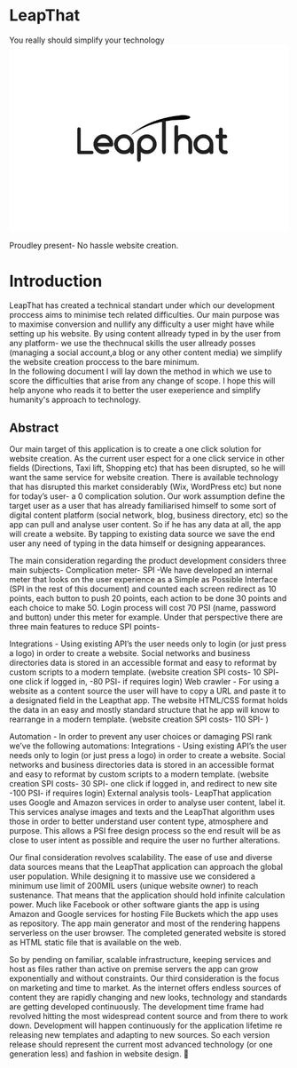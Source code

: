 # LeapThat
You really should simplify your technology
![Company Logo](https://github.com/GilPerel/LeapThat/blob/master/leapthatlogo.jpg)

Proudley present- No hassle website creation. 
# Introduction
LeapThat has created a technical standart under which our development proccess aims to minimise tech related difficulties. Our main purpose was to maximise conversion and nullify any difficulty a user might have while setting up his website. By using content allready typed in by the user from any platform- we use the thechnucal skills the user allready posses (managing a social account,a blog or any other content media) we simplify the website creation proccess to the bare minimum.  
In the following document I will lay down the method in which we use to score the difficulties that arise from any change of scope. I hope this will help anyone who reads it to better the user exeperience and simplify humanity's approach to technology.
## Abstract
Our main target of this application is to create a one click solution for website creation. As the current user espect for a one click service in other fields (Directions, Taxi lift, Shopping etc) that has been disrupted, so he will want the same service for website creation. There is available technology that has disrupted this market considerably (Wix, WordPress etc)  but none for today’s user- a 0 complication solution. Our work assumption define the target user as a user that has already familiarised himself to some sort of digital content platform (social network, blog, business directory, etc) so the app can pull and analyse user content. So if he has any data at all, the app will create a website. By tapping to existing data source we save the end user any need of typing in the data himself or designing appearances. 

 The main consideration regarding the product development considers three main subjects-
Complication meter- SPI -We have developed an internal meter that looks on the user experience as a Simple as Possible Interface (SPI in the rest of this document) and counted each screen redirect as 10 points, each button to push 20 points, each action to be done 30 points and each choice to make 50. Login process will cost 70 PSI (name, password and button) under this meter for example.
Under that perspective there are three main features to reduce SPI points-

Integrations - Using existing API’s the user needs only to login (or just press a logo) in order to create a website. Social networks and business directories data is stored in an accessible format and easy to reformat by custom scripts to a modern template. (website creation SPI costs- 10 SPI- one click if logged in, -80 PSI- if requires login)
Web crawler - For using a website as a content source the user will have to copy a URL and paste it to a designated field in the Leapthat app. The website HTML/CSS format holds the data in an easy and mostly standard structure that he app will know to rearrange in a modern template. (website creation SPI costs- 110 SPI- )

Automation - In order to prevent any user choices or damaging PSI rank we’ve the following automations:
Integrations - Using existing API’s the user needs only to login (or just press a logo) in order to create a website. Social networks and business directories data is stored in an accessible format and easy to reformat by custom scripts to a modern template. (website creation SPI costs- 30 SPI- one click if logged in, and redirect to new site -100 PSI- if requires login)
External analysis tools- LeapThat application uses Google and Amazon services in order to analyse user content, label it. This services analyse images and texts and the LeapThat algorithm uses those in order to better understand user content type, atmosphere and purpose. This allows a PSI free design process so the end result will be as close to user intent as possible and require the user no further alterations.

Our final consideration revolves scalability. The ease of use and diverse data sources means that the LeapThat application can approach the global user population. While designing it to massive use we considered a minimum use limit of 200MIL users (unique website owner)  to reach sustenance.  That means that the application should hold infinite calculation power. Much like Facebook or other software giants the app is using Amazon and Google services for hosting File Buckets which the app uses as repository. The app main generator and most of the rendering happens serverless on the user browser. The completed generated website is stored as HTML static file that is available on the web. 

So by pending on familiar, scalable infrastructure, keeping services and host as files rather than active on premise servers the app can grow exponentially and without constraints.
Our third consideration is the focus on marketing and time to market. As the internet offers endless sources of content they are rapidly changing and new looks, technology and standards are getting developed continuously. The development time frame had revolved hitting the most widespread content source and from there to work down. Development will happen continuously for the application lifetime re releasing new templates and adapting to new sources. So each version release should represent the current most advanced technology (or one generation less) and fashion in website design.

